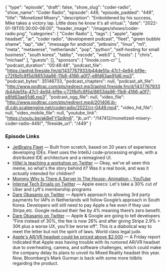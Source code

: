 {
  "type": "episode",
  "draft": false,
  "show_slug": "coder-radio",
  "show_name": "Coder Radio",
  "episode": 449,
  "episode_padded": "449",
  "title": "Monetized Misery",
  "description": "Emboldened by his success, Mike takes a victory lap. Little does he know it's all virtual.",
  "date": "2022-01-19T05:30:00-08:00",
  "header_image": "/images/shows/coder-radio.png",
  "categories": [
    "Coder Radio"
  ],
  "tags": [
    "apple",
    "apple headset",
    "ar",
    "coder radio",
    "development podcast",
    "fleet",
    "green bubble shame",
    "iap",
    "ide",
    "imessage for android",
    "jetbrains",
    "linux",
    "m1",
    "meta",
    "metaverse",
    "netherlands",
    "pop",
    "python",
    "self-hosting for small business",
    "south korea",
    "tabby",
    "vscode",
    "web3"
  ],
  "hosts": [
    "chris",
    "michael"
  ],
  "guests": [],
  "sponsors": [
    "linode.com-cr"
  ],
  "podcast_duration": "00:48:48",
  "podcast_file": "https://aphid.fireside.fm/d/1437767933/b44de5fa-47c1-4e94-bf9e-c72f8d1c8f5d/8653da96-11b8-4166-a0f7-e8fd63ae91d6.mp3",
  "podcast_bytes": 35146733,
  "podcast_chapters": null,
  "podcast_alt_file": "http://www.podtrac.com/pts/redirect.mp3/aphid.fireside.fm/d/1437767933/b44de5fa-47c1-4e94-bf9e-c72f8d1c8f5d/8653da96-11b8-4166-a0f7-e8fd63ae91d6.mp3",
  "podcast_ogg_file": null,
  "video_file": "http://www.podtrac.com/pts/redirect.mp4/201406.jb-dl.cdn.scaleengine.net/coderradio/2022/cr-0449.mp4",
  "video_hd_file": null,
  "video_mobile_file": null,
  "youtube_link": "https://youtu.be/akBeFYSp9m8",
  "jb_url": "/147412/monetized-misery-coder-radio-449/",
  "fireside_url": "/449"
}


### Episode Links

  * [JetBrains Fleet](https://www.jetbrains.com/fleet/ "JetBrains Fleet") — Built from scratch, based on 20 years of experience developing IDEs. Fleet uses the IntelliJ code-processing engine, with a distributed IDE architecture and a reimagined UI.
  * [Hillel is teaching a workshop on Twitter](https://twitter.com/hillelogram/status/1481480665447206912?t=6MMw3S7S9XKkCB9VSYUNYA&s=19 "Hillel is teaching a workshop on Twitter") — Okay, we've all seen this meme, so what's the story behind it? Was it a real book, and was it *actually* intended for children?
  * [Mommy Why Is There A Server In The House- Animation - YouTube](https://www.youtube.com/watch?v=xoZYkQ6KZ_Q "Mommy Why Is There A Server In The House- Animation - YouTube")
  * [Internal Tech Emails on Twitter](https://twitter.com/TechEmails/status/1481339345822879745 "Internal Tech Emails on Twitter") — Apple execs: Let's take a 30% cut of Uber and Lyft's membership programs
  * [Dare Obasanjo on Twitter](https://twitter.com/carnage4life/status/1483110305932537858 "Dare Obasanjo on Twitter") — Apple’s approach to allowing 3rd party payments for IAPs in Netherlands will follow Google’s approach in South Korea. Developers will still need to pay Apple a fee even if they use Stripe,etc. Google reduced their fee by 4% meaning there’s zero benefit.
  * [Dare Obasanjo on Twitter](https://twitter.com/carnage4life/status/1483110315545948160 "Dare Obasanjo on Twitter") — Apple & Google are going to tell developers “Fine instead of 30%, the fee is now 26% and after giving Stripe 2.9% + 30¢ plus a worse UX, you’ll be worse off”. This is a diabolical way to meet the letter but not the spirit of laws. World class legal judo.
  * [Apple's AR/VR headset could be priced above $2,000](https://9to5mac.com/2022/01/16/apples-ar-vr-headset-could-be-priced-above-2000-feature-m1-pro-like-performance/ "Apple's AR/VR headset could be priced above $2,000") — A Friday report indicated that Apple was having trouble with its rumored AR/VR headset due to overheating, camera, and software challenges, which could make the company delay its plans to unveil its Mixed Reality headset this year. Now, Bloomberg’s Mark Gurman is back with some more tidbits regarding the product.


